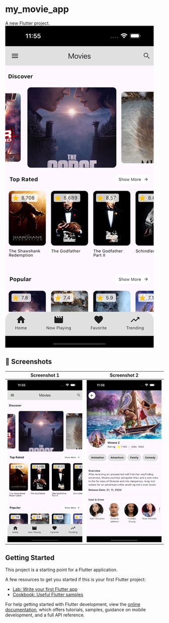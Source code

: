 # my_movie_app

A new Flutter project.
![App Screenshot](screen_shots/home_screen.png) 
## 📸 Screenshots

| Screenshot 1  | Screenshot 2  |
|--------------|--------------|
| ![Screenshot 1](screen_shots/home_screen.png) | ![Screenshot 2](screen_shots/details_screen.png) |


## Getting Started

This project is a starting point for a Flutter application.

A few resources to get you started if this is your first Flutter project:

- [Lab: Write your first Flutter app](https://docs.flutter.dev/get-started/codelab)
- [Cookbook: Useful Flutter samples](https://docs.flutter.dev/cookbook)

For help getting started with Flutter development, view the
[online documentation](https://docs.flutter.dev/), which offers tutorials,
samples, guidance on mobile development, and a full API reference.
